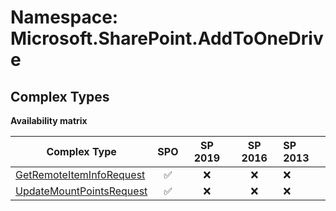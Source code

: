 # Namespace: Microsoft.SharePoint.AddToOneDrive

## Complex Types

**Availability matrix**

Complex Type | SPO | SP 2019 | SP 2016 | SP 2013
----------|:---:|:-------:|:-------:|:-------
[GetRemoteItemInfoRequest](./ComplexTypes/GetRemoteItemInfoRequest.md) | ✅ | ❌ | ❌ | ❌
[UpdateMountPointsRequest](./ComplexTypes/UpdateMountPointsRequest.md) | ✅ | ❌ | ❌ | ❌